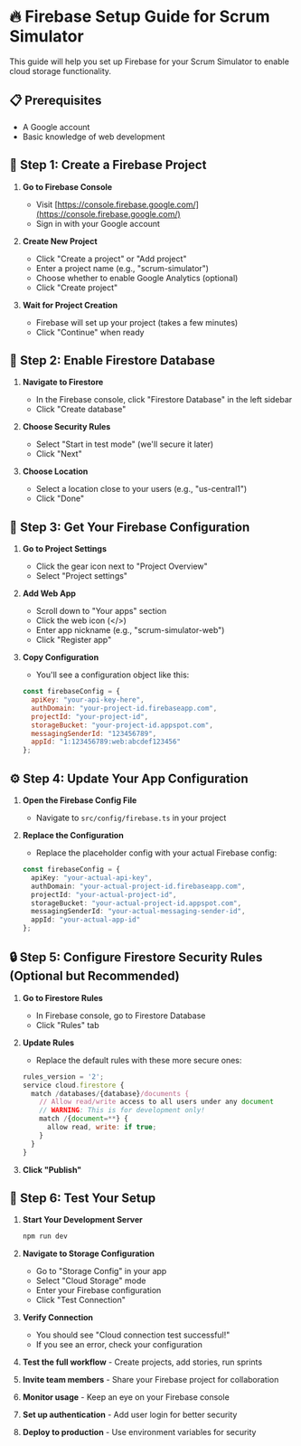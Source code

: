 # 🔥 Firebase Setup Guide for Scrum Simulator

This guide will help you set up Firebase for your Scrum Simulator to enable cloud storage functionality.

## 📋 Prerequisites

- A Google account
- Basic knowledge of web development

## 🚀 Step 1: Create a Firebase Project

1. **Go to Firebase Console**
   - Visit [https://console.firebase.google.com/](https://console.firebase.google.com/)
   - Sign in with your Google account

2. **Create New Project**
   - Click "Create a project" or "Add project"
   - Enter a project name (e.g., "scrum-simulator")
   - Choose whether to enable Google Analytics (optional)
   - Click "Create project"

3. **Wait for Project Creation**
   - Firebase will set up your project (takes a few minutes)
   - Click "Continue" when ready

## 🔧 Step 2: Enable Firestore Database

1. **Navigate to Firestore**
   - In the Firebase console, click "Firestore Database" in the left sidebar
   - Click "Create database"

2. **Choose Security Rules**
   - Select "Start in test mode" (we'll secure it later)
   - Click "Next"

3. **Choose Location**
   - Select a location close to your users (e.g., "us-central1")
   - Click "Done"

## 🔑 Step 3: Get Your Firebase Configuration

1. **Go to Project Settings**
   - Click the gear icon next to "Project Overview"
   - Select "Project settings"

2. **Add Web App**
   - Scroll down to "Your apps" section
   - Click the web icon (</>)
   - Enter app nickname (e.g., "scrum-simulator-web")
   - Click "Register app"

3. **Copy Configuration**
   - You'll see a configuration object like this:
   ```javascript
   const firebaseConfig = {
     apiKey: "your-api-key-here",
     authDomain: "your-project-id.firebaseapp.com",
     projectId: "your-project-id",
     storageBucket: "your-project-id.appspot.com",
     messagingSenderId: "123456789",
     appId: "1:123456789:web:abcdef123456"
   };
   ```

## ⚙️ Step 4: Update Your App Configuration

1. **Open the Firebase Config File**
   - Navigate to `src/config/firebase.ts` in your project

2. **Replace the Configuration**
   - Replace the placeholder config with your actual Firebase config:
   ```typescript
   const firebaseConfig = {
     apiKey: "your-actual-api-key",
     authDomain: "your-actual-project-id.firebaseapp.com",
     projectId: "your-actual-project-id",
     storageBucket: "your-actual-project-id.appspot.com",
     messagingSenderId: "your-actual-messaging-sender-id",
     appId: "your-actual-app-id"
   };
   ```

## 🔒 Step 5: Configure Firestore Security Rules (Optional but Recommended)

1. **Go to Firestore Rules**
   - In Firebase console, go to Firestore Database
   - Click "Rules" tab

2. **Update Rules**
   - Replace the default rules with these more secure ones:
   ```javascript
   rules_version = '2';
   service cloud.firestore {
     match /databases/{database}/documents {
       // Allow read/write access to all users under any document
       // WARNING: This is for development only!
       match /{document=**} {
         allow read, write: if true;
       }
     }
   }
   ```

3. **Click "Publish"**

## 🧪 Step 6: Test Your Setup

1. **Start Your Development Server**
   ```bash
   npm run dev
   ```

2. **Navigate to Storage Configuration**
   - Go to "Storage Config" in your app
   - Select "Cloud Storage" mode
   - Enter your Firebase configuration
   - Click "Test Connection"

3. **Verify Connection**
   - You should see "Cloud connection test successful!"
   - If you see an error, check your configuration


1. **Test the full workflow** - Create projects, add stories, run sprints
2. **Invite team members** - Share your Firebase project for collaboration
3. **Monitor usage** - Keep an eye on your Firebase console
4. **Set up authentication** - Add user login for better security
5. **Deploy to production** - Use environment variables for security


